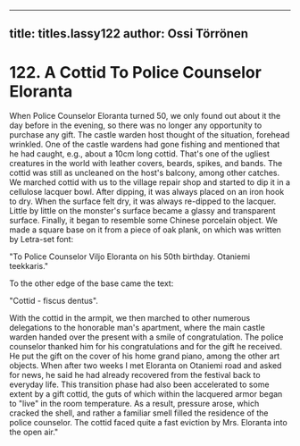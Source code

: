 
---

title: titles.lassy122
author: Ossi Törrönen
---


    
# 122. A Cottid To Police Counselor Eloranta

When Police Counselor Eloranta turned 50, we only found out about it the day before in the evening, so there was no longer any opportunity to purchase any gift. The castle warden host thought of the situation, forehead wrinkled. One of the castle wardens had gone fishing and mentioned that he had caught, e.g., about a 10cm long cottid. That's one of the ugliest creatures in the world with leather covers, beards, spikes, and bands. The cottid was still as uncleaned on the host's balcony, among other catches. We marched cottid with us to the village repair shop and started to dip it in a cellulose lacquer bowl. After dipping, it was always placed on an iron hook to dry. When the surface felt dry, it was always re-dipped to the lacquer. Little by little on the monster's surface became a glassy and transparent surface. Finally, it began to resemble some Chinese porcelain object. We made a square base on it from a piece of oak plank, on which was written by Letra-set font:

"To Police Counselor Viljo Eloranta on his 50th birthday. Otaniemi teekkaris."

To the other edge of the base came the text:

"Cottid - fiscus dentus".

With the cottid in the armpit, we then marched to other numerous delegations to the honorable man's apartment, where the main castle warden handed over the present with a smile of congratulation. The police counselor thanked him for his congratulations and for the gift he received. He put the gift on the cover of his home grand piano, among the other art objects. When after two weeks I met Eloranta on Otaniemi road and asked for news, he said he had already recovered from the festival back to everyday life. This transition phase had also been accelerated to some extent by a gift cottid, the guts of which within the lacquered armor began to "live" in the room temperature. As a result, pressure arose, which cracked the shell, and rather a familiar smell filled the residence of the police counselor. The cottid faced quite a fast eviction by Mrs. Eloranta into the open air."

